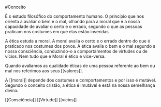 #Conceito 

É o estudo filosófico do comportamento humano. O princípio que nos orienta a avaliar o bem e o mal, olhando para a moral que é a nossa capacidade de avaliar o certo e o errado, segundo o que as pessoas praticam nos costumes em que elas estão inseridas

A ética estuda a moral. A moral avalia o certo e o errado dentro do que é praticado nos costumes dos povos. A ética avalia o bem e o mal segundo a nossa consciência, conduzindo-o a comportamentos de virtudes ou de vícios. Nem tudo que é Moral é ético e vice-versa.

Quando avaliamos as qualidade éticas de uma pessoa referente ao bem ou mal nos referimos aos seus [[valores]].

A [[moral]] depende dos costumes e comportamentos e por isso é mutável. Segundo o conceito cristão, a ética é imutável e está na nossa semelhança divina. 

[[Consciência]]
[[Virtude]]
[[vícios]]


